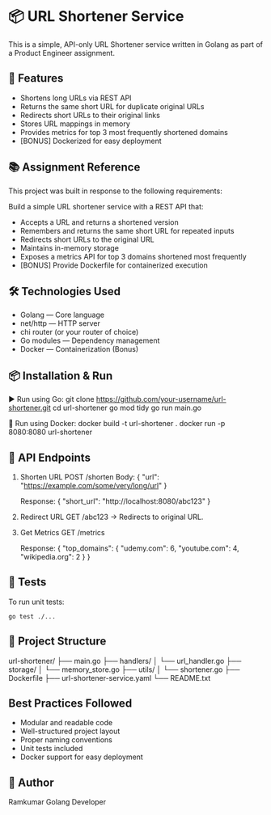 📦 URL Shortener Service
========================

This is a simple, API-only URL Shortener service written in Golang as part of a Product Engineer assignment.

🚀 Features
-----------
- Shortens long URLs via REST API
- Returns the same short URL for duplicate original URLs
- Redirects short URLs to their original links
- Stores URL mappings in memory
- Provides metrics for top 3 most frequently shortened domains
- [BONUS] Dockerized for easy deployment

📚 Assignment Reference
-----------------------
This project was built in response to the following requirements:

Build a simple URL shortener service with a REST API that:
- Accepts a URL and returns a shortened version
- Remembers and returns the same short URL for repeated inputs
- Redirects short URLs to the original URL
- Maintains in-memory storage
- Exposes a metrics API for top 3 domains shortened most frequently
- [BONUS] Provide Dockerfile for containerized execution

🛠️ Technologies Used
---------------------
- Golang — Core language
- net/http — HTTP server
- chi router (or your router of choice)
- Go modules — Dependency management
- Docker — Containerization (Bonus)

📦 Installation & Run
----------------------

▶️ Run using Go:
    git clone https://github.com/your-username/url-shortener.git
    cd url-shortener
    go mod tidy
    go run main.go

🐳 Run using Docker:
    docker build -t url-shortener .
    docker run -p 8080:8080 url-shortener

🔗 API Endpoints
-----------------

1. Shorten URL
   POST /shorten
   Body:
       {
         "url": "https://example.com/some/very/long/url"
       }

   Response:
       {
         "short_url": "http://localhost:8080/abc123"
       }

2. Redirect URL
   GET /abc123
   → Redirects to original URL.

3. Get Metrics
   GET /metrics

   Response:
       {
         "top_domains": {
           "udemy.com": 6,
           "youtube.com": 4,
           "wikipedia.org": 2
         }
       }

🧪 Tests
--------
To run unit tests:

    go test ./...

📁 Project Structure
--------------------
url-shortener/
├── main.go
├── handlers/
│   └── url_handler.go
├── storage/
│   └── memory_store.go
├── utils/
│   └── shortener.go
├── Dockerfile
├── url-shortener-service.yaml
└── README.txt

Best Practices Followed
--------------------------
- Modular and readable code
- Well-structured project layout
- Proper naming conventions
- Unit tests included
- Docker support for easy deployment

👤 Author
---------
Ramkumar
Golang Developer
